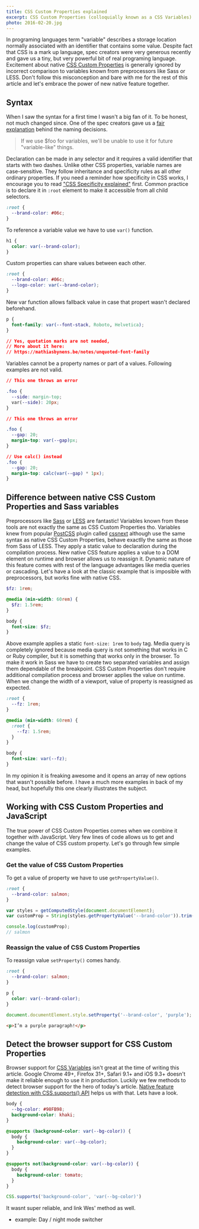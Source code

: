 ```yaml
---
title: CSS Custom Properties explained
excerpt: CSS Custom Properties (colloquially known as a CSS Variables) are around the corner. Let's embrace the power of feature that we were waiting for long years.
photo: 2016-02-20.jpg
---
```


In programing languages term "variable" describes a storage location normally associated with an identifier that contains some value. Despite fact that CSS is a mark up language, spec creators were very generous recently and gave us a tiny, but very powerful bit of real programing language. Excitement about native [CSS Custom Properties](https://www.w3.org/TR/css-variables/) is generally ignored by incorrect comparison to variables known from preprocessors like Sass or LESS. Don't follow this misconception and bare with me for the rest of this article and let's embrace the power of new native feature together.

## Syntax

 When I saw the syntax for a first time I wasn't a big fan of it. To be honest, not much changed since. One of the spec creators gave us a [fair explanation](http://www.xanthir.com/blog/b4KT0) behind the naming decisions.

 > If we use $foo for variables, we'll be unable to use it for future "variable-like" things.

 Declaration can be made in any selector and it requires a valid identifier that starts with two dashes. Unlike other CSS properties, variable names are case-sensitive. They follow inheritance and specificity rules as all other ordinary properties. If you need a reminder how specificity in CSS works, I encourage you to read ["CSS Specificity explained"](https://pawelgrzybek.com/css-specificity-explained/) first. Common practice is to declare it in `:root` element to make it accessible from all child selectors.

```css
:root {
  --brand-color: #06c;
}
```

To reference a variable value we have to use `var()` function.

```css
h1 {
  color: var(--brand-color);
}
```

Custom properties can share values between each other.

```css
:root {
  --brand-color: #06c;
  --logo-color: var(--brand-color);
}
```

New var function allows fallback value in case that propert wasn't declared beforehand.

```css
p {
  font-family: var(--font-stack, Roboto, Helvetica);
}

// Yes, quotation marks are not needed,
// More about it here:
// https://mathiasbynens.be/notes/unquoted-font-family
```

Variables cannot be a property names or part of a values. Following examples are not valid.

```css
// This one throws an error

.foo {
  --side: margin-top;
  var(--side): 20px;
}
```

```css
// This one throws an error

.foo {
  --gap: 20;
  margin-top: var(--gap)px;
}

// Use calc() instead
.foo {
  --gap: 20;
  margin-top: calc(var(--gap) * 1px);
}
```

## Difference between native CSS Custom Properties and Sass variables

Preprocessors like [Sass](http://sass-lang.com/) or [LESS](http://lesscss.org/) are fantastic! Variables known from these tools are not exactly the same as CSS Custom Properties tho. Variables knew from popular [PostCSS](http://postcss.org/) plugin called [cssnext](http://cssnext.io/) although use the same syntax as native CSS Custom Properties, behave exactlly the same as those from Sass of LESS. They apply a static value to declaration during the compilation process. New native CSS feature applies a value to a DOM element on runtime and browser allows us to reassign it. Dynamic nature of this feature comes with rest of the language advantages like media queries or cascading. Let's have a look at the classic example that is imposible with preprocessors, but works fine with native CSS.

```scss
$fz: 1rem;

@media (min-width: 60rem) {
  $fz: 1.5rem;
}

body {
  font-size: $fz;
}
```

Above example applies a static `font-size: 1rem` to `body` tag. Media query is completely ignored because media query is not something that works in C or Ruby compiler, but it is something that works only in the browser. To make it work in Sass we have to create two separated variables and assign them dependable of the breakpoint. CSS Custom Properties don't require additional compilation process and browser applies the value on runtime. When we change the width of a viewport, value of property is reassigned as expected.

```css
:root {
  --fz: 1rem;
}

@media (min-width: 60rem) {
  :root {
    --fz: 1.5rem;
  }
}

body {
  font-size: var(--fz);
}
```

In my opinion it is freaking awesome and it opens an array of new options that wasn't possible before. I have a much more examples in back of my head, but hopefully this one clearly illustrates the subject.

## Working with CSS Custom Properties and JavaScript

The true power of CSS Custom Properties comes when we combine it together with JavaScript. Very few lines of code allows us to get and change the value of CSS custom property. Let's go through few simple examples.

### Get the value of CSS Custom Properties

To get a value of property we have to use `getPropertyValue()`.

```css
:root {
  --brand-color: salmon;
}
```

```js
var styles = getComputedStyle(document.documentElement);
var customProp = String(styles.getPropertyValue('--brand-color')).trim();

console.log(customProp);
// salmon
```

### Reassign the value of CSS Custom Properties

To reassign value `setProperty()` comes handy.

```css
:root {
  --brand-color: salmon;
}

p {
  color: var(--brand-color);
}
```

```js
document.documentElement.style.setProperty('--brand-color', 'purple');
```

```html
<p>I’m a purple paragraph!</p>
```

## Detect the browser support for CSS Custom Properties

Browser support for [CSS Variables](http://caniuse.com/#search=css%20var) isn't great at the time of writing this article. Google Chrome 49+, Firefox 31+, Safari 9.1+ and iOS 9.3+ doesn't make it reliable enough to use it in production. Luckily we few methods to detect browser support for the hero of today's article. [Native feature detection with CSS.supports() API](https://pawelgrzybek.com/native-feature-detection-with-csssupports-api/) helps us with that. Lets have a look.

```css
body {
  --bg-color: #98FB98;
  background-color: khaki;
}

@supports (background-color: var(--bg-color)) {
  body {
    background-color: var(--bg-color);
  }
}

@supports not(background-color: var(--bg-color)) {
  body {
    background-color: tomato;
  }
}
```


```js
CSS.supports('background-color', 'var(--bg-color)')
```

It wasnt super reliable, and link Wes' method as well.





- example: Day / night mode switcher


